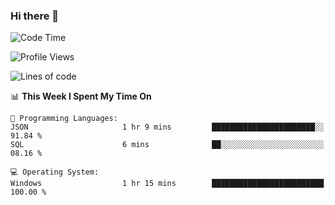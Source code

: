 ### Hi there 👋
<!--START_SECTION:waka-->
![Code Time](http://img.shields.io/badge/Code%20Time-173%20hrs-blue)

![Profile Views](http://img.shields.io/badge/Profile%20Views-0-blue)

![Lines of code](https://img.shields.io/badge/From%20Hello%20World%20I%27ve%20Written-955.7%20thousand%20lines%20of%20code-blue)

📊 **This Week I Spent My Time On** 

```text
💬 Programming Languages: 
JSON                     1 hr 9 mins         ███████████████████████░░   91.84 % 
SQL                      6 mins              ██░░░░░░░░░░░░░░░░░░░░░░░   08.16 % 

💻 Operating System: 
Windows                  1 hr 15 mins        █████████████████████████   100.00 % 
```


<!--END_SECTION:waka-->
<!--
**AnimeruFR/AnimeruFR** is a ✨ _special_ ✨ repository because its `README.md` (this file) appears on your GitHub profile.

Here are some ideas to get you started:

- 🔭 I’m currently working on ...
- 🌱 I’m currently learning ...
- 👯 I’m looking to collaborate on ...
- 🤔 I’m looking for help with ...
- 💬 Ask me about ...
- 📫 How to reach me: ...
- 😄 Pronouns: ...
- ⚡ Fun fact: ...
-->
